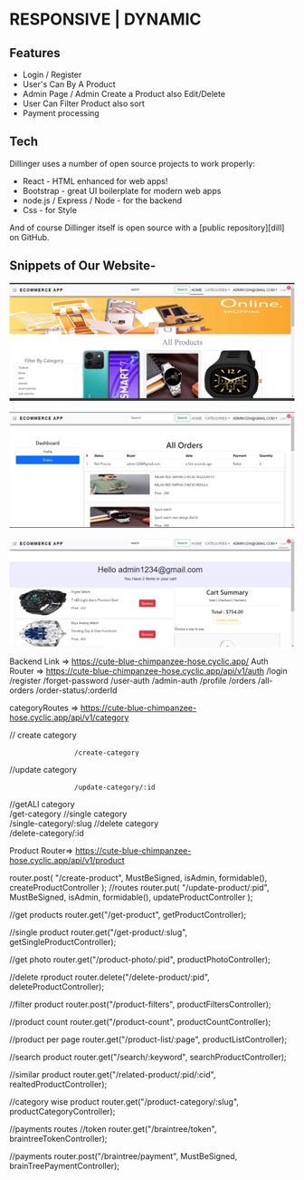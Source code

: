 # RESPONSIVE | DYNAMIC

## Features

- Login / Register
- User's Can By A Product
- Admin Page / Admin Create a Product also Edit/Delete
- User Can Filter Product also sort
- Payment processing

## Tech

Dillinger uses a number of open source projects to work properly:

- React - HTML enhanced for web apps!
- Bootstrap - great UI boilerplate for modern web apps
- node.js / Express / Node - for the backend
- Css - for Style

And of course Dillinger itself is open source with a [public repository][dill]
on GitHub.

## Snippets of Our Website-

<img  src='./client/image/homepage.png' alt='homepage' />
<br/>
<br/>
<img  src='./client/image/orderpage.png' alt='Orderpage' />
<br/>
<br/>
<img  src='./client/image/cartpage.png' alt='Cartpage' />

Backend Link => https://cute-blue-chimpanzee-hose.cyclic.app/
  Auth Router =>   https://cute-blue-chimpanzee-hose.cyclic.app/api/v1/auth
                   /login
                   /register
                   /forget-password
                   /user-auth
                   /admin-auth
                   /profile
                   /orders
                   /all-orders
                   /order-status/:orderId
                   
                   
  categoryRoutes => https://cute-blue-chimpanzee-hose.cyclic.app/api/v1/category
  
  // create category  
  
                    /create-category
  //update category      
  
                    /update-category/:id
  //getALl category                 
                    /get-category
   //single category                
                    /single-category/:slug
   //delete category                
                    /delete-category/:id
                    
                    

   
 Product Router=>   https://cute-blue-chimpanzee-hose.cyclic.app/api/v1/product

router.post(
    "/create-product",
    MustBeSigned,
    isAdmin,
    formidable(),
    createProductController
);
//routes
router.put(
    "/update-product/:pid",
    MustBeSigned,
    isAdmin,
    formidable(),
    updateProductController
);   
   
//get products
router.get("/get-product", getProductController);

//single product
router.get("/get-product/:slug", getSingleProductController);

//get photo
router.get("/product-photo/:pid", productPhotoController);

//delete rproduct
router.delete("/delete-product/:pid", deleteProductController);

//filter product
router.post("/product-filters", productFiltersController);

//product count
router.get("/product-count", productCountController);

//product per page
router.get("/product-list/:page", productListController);

//search product
router.get("/search/:keyword", searchProductController);

//similar product
router.get("/related-product/:pid/:cid", realtedProductController);

//category wise product
router.get("/product-category/:slug", productCategoryController);

//payments routes
//token
router.get("/braintree/token", braintreeTokenController);

//payments
router.post("/braintree/payment", MustBeSigned, brainTreePaymentController);


